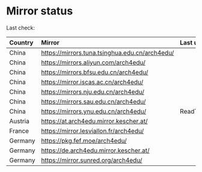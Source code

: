 <script src="./time.js"></script>
# Mirror status
Last check: <script type="text/javascript">localize(1683429518.401817);</script>

|Country|Mirror|Last update|
|:------|:-----|:----------|
|China|https://mirrors.tuna.tsinghua.edu.cn/arch4edu/|<script type="text/javascript">localize(1683397916);</script>|
|China|https://mirrors.aliyun.com/arch4edu/|<script type="text/javascript">localize(1683354811);</script>|
|China|https://mirrors.bfsu.edu.cn/arch4edu/|<script type="text/javascript">localize(1683397916);</script>|
|China|https://mirror.iscas.ac.cn/arch4edu/|<script type="text/javascript">localize(1683397916);</script>|
|China|https://mirrors.nju.edu.cn/arch4edu/|<script type="text/javascript">localize(1683354811);</script>|
|China|https://mirrors.sau.edu.cn/arch4edu/|<script type="text/javascript">localize(1673850842);</script>|
|China|https://mirrors.ynu.edu.cn/arch4edu/|ReadTimeout|
|Austria|https://at.arch4edu.mirror.kescher.at/|<script type="text/javascript">localize(1683397916);</script>|
|France|https://mirror.lesviallon.fr/arch4edu/|<script type="text/javascript">localize(1683397916);</script>|
|Germany|https://pkg.fef.moe/arch4edu/|<script type="text/javascript">localize(1683397916);</script>|
|Germany|https://de.arch4edu.mirror.kescher.at/|<script type="text/javascript">localize(1683397916);</script>|
|Germany|https://mirror.sunred.org/arch4edu/|<script type="text/javascript">localize(1683397916);</script>|

<script src="./tablefilter/tablefilter.js"></script>
<script src="./table.js"></script>
